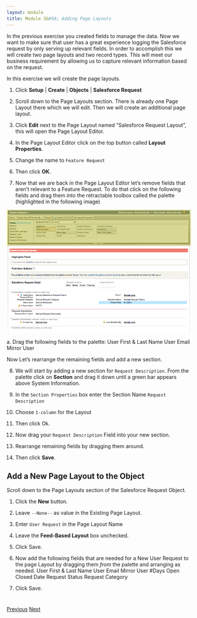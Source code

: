 ```yaml
---
layout: module
title: Module 3&#58; Adding Page Layouts
---
```


In the previous exercise you created fields to manage the data. Now we want to make sure that user has a great experience logging the Salesforce request by only serving up relevant fields. In order to accomplish this we will create two page layouts and two record types. This will meet our business requirement by allowing us to capture relevant information based on the request.

In this exercise we will create the page layouts.

1. Click **Setup** | **Create** | **Objects** | **Salesforce Request**

2. Scroll down to the Page Layouts section. There is already one Page Layout there which we will edit. Then we will create an additional page layout.

3. Click **Edit** next to the Page Layout named “Salesforce Request Layout”, this will open the Page Layout Editor.

4. In the Page Layout Editor click on the top button called **Layout Properties**.

5. Change the name to `Feature Request`

6. Then click **OK**.

7. Now that we are back in the Page Layout Editor let’s remove fields that aren’t relevant to a Feature Request. To do that click on the following fields and drag them _into_ the retractable toolbox called the palette (highlighted in the following image)

![](images/04-page-layout-editor.png)

  a. Drag the following fields to the palette:
    User First & Last Name
    User Email
    Mirror User


Now Let’s rearrange the remaining fields and add a new section.

8. We will start by adding a new section for `Request Description`. From the palette click on **Section** and drag it down until a green bar appears above System Information.

9. In the `Section Properties` box enter the Section Name `Request Description`

10. Choose `1-column` for the Layout

11. Then click Ok.

12.  Now drag your `Request Description` Field into your new section.

13. Rearrange remaining fields by dragging them around.

14. Then click **Save**.

## Add a New Page Layout to the Object
Scroll down to the Page Layouts section of the Salesforce Request Object.

1. Click the **New** button.

2. Leave `--None--` as value in the Existing Page Layout.

3. Enter `User Request` in the Page Layout Name

4. Leave the **Feed-Based Layout** box unchecked.

5. Click  Save.

6. Now add the following fields that are needed for a New User Request to the page Layout by dragging them _from_ the palette and arranging as needed.
    User First & Last Name		User Email
    Mirror User				#Days Open
    Closed Date				Request Status
    Request Category

7. Click Save.




<div class="row" style="margin-top:40px;">
<div class="col-sm-12">
<a href="03-adding-fields-to-the-salesforce-request-object.html" class="btn btn-default"><i class="glyphicon glyphicon-chevron-left"></i> Previous</a>
<a href="05-adding-record-types.html" class="btn btn-default pull-right">Next <i class="glyphicon glyphicon-chevron-right"></i></a>
</div>
</div>
